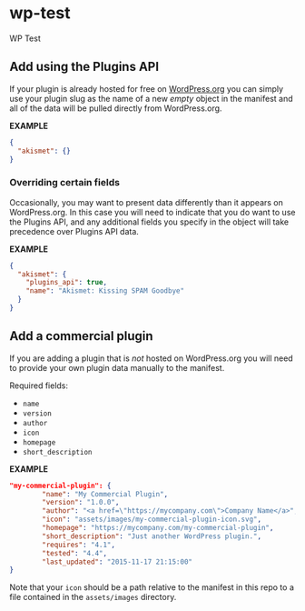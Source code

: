 # wp-test
WP Test


## Add using the Plugins API

If your plugin is already hosted for free on <a href="https://wordpress.org/plugins/">WordPress.org</a> you can simply use your plugin slug as the name of a new _empty_ object in the manifest and all of the data will be pulled directly from WordPress.org.

**EXAMPLE**

```json
{
  "akismet": {}
}
```

### Overriding certain fields

Occasionally, you may want to present data differently than it appears on WordPress.org. In this case you will need to indicate that you do want to use the Plugins API, and any additional fields you specify in the object will take precedence over Plugins API data.

**EXAMPLE**

```json
{
  "akismet": {
    "plugins_api": true,
    "name": "Akismet: Kissing SPAM Goodbye"
  }
}
```

## Add a commercial plugin

If you are adding a plugin that is _not_ hosted on WordPress.org you will need to provide your own plugin data manually to the manifest.

Required fields:

* `name`
* `version`
* `author`
* `icon`
* `homepage`
* `short_description`

**EXAMPLE**

```json
"my-commercial-plugin": {
		"name": "My Commercial Plugin",
		"version": "1.0.0",
		"author": "<a href=\"https://mycompany.com\">Company Name</a>",
		"icon": "assets/images/my-commercial-plugin-icon.svg",
		"homepage": "https://mycompany.com/my-commercial-plugin",
		"short_description": "Just another WordPress plugin.",
		"requires": "4.1",
		"tested": "4.4",
		"last_updated": "2015-11-17 21:15:00"
}
```

Note that your `icon` should be a path relative to the manifest in this repo to a file contained in the `assets/images` directory.
